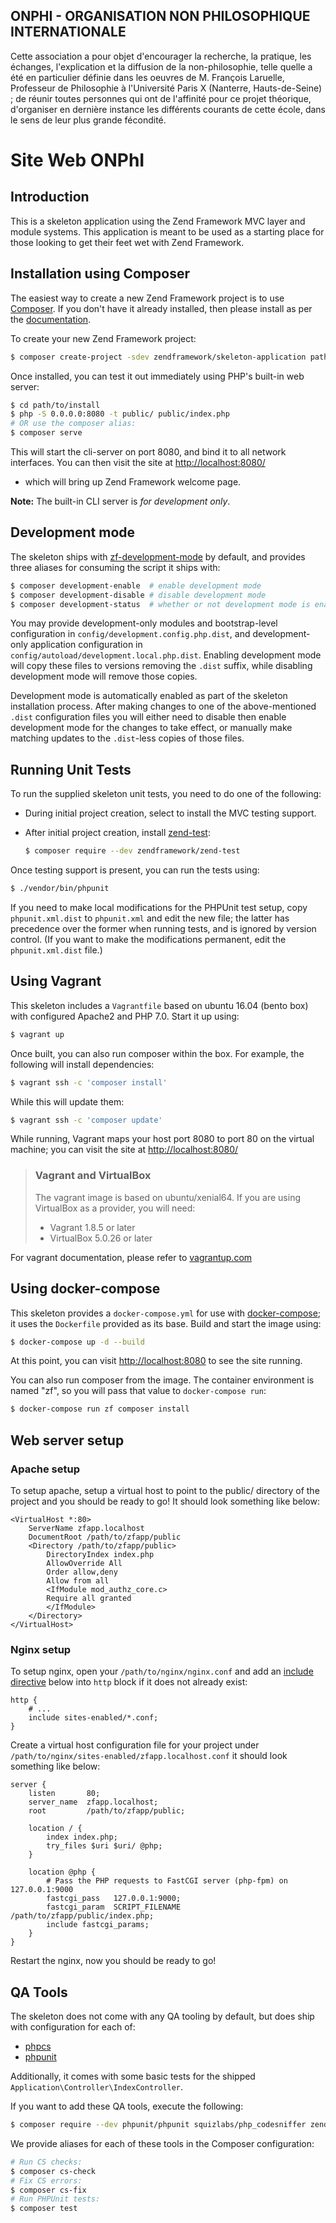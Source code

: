 ## ONPHI - ORGANISATION NON PHILOSOPHIQUE INTERNATIONALE

Cette association a pour objet d'encourager la recherche, la pratique, les échanges, 
l'explication et la diffusion de la non-philosophie, telle quelle a été en particulier définie dans les oeuvres de M. François Laruelle, Professeur de Philosophie à l'Université Paris X (Nanterre, Hauts-de-Seine) ; de réunir toutes personnes qui ont de l'affinité pour ce projet théorique, d'organiser en dernière instance les différents courants de cette école, dans le sens de leur plus grande fécondité.

# Site Web ONPhI

## Introduction

This is a skeleton application using the Zend Framework MVC layer and module systems. This application is meant to be used as a starting place for those looking to get their feet wet with Zend Framework.

## Installation using Composer

The easiest way to create a new Zend Framework project is to use [Composer](https://getcomposer.org/). If you don't have it already installed, then please install as per the [documentation](https://getcomposer.org/doc/00-intro.md).

To create your new Zend Framework project:

```bash
$ composer create-project -sdev zendframework/skeleton-application path/to/install
```

Once installed, you can test it out immediately using PHP's built-in web server:

```bash
$ cd path/to/install
$ php -S 0.0.0.0:8080 -t public/ public/index.php
# OR use the composer alias:
$ composer serve
```

This will start the cli-server on port 8080, and bind it to all network interfaces. You can then visit the site at [http://localhost:8080/](http://localhost:8080/)

* which will bring up Zend Framework welcome page.

**Note:** The built-in CLI server is _for development only_.

## Development mode

The skeleton ships with [zf-development-mode](https://github.com/zfcampus/zf-development-mode) by default, and provides three aliases for consuming the script it ships with:

```bash
$ composer development-enable  # enable development mode
$ composer development-disable # disable development mode
$ composer development-status  # whether or not development mode is enabled
```

You may provide development-only modules and bootstrap-level configuration in `config/development.config.php.dist`, and development-only application configuration in `config/autoload/development.local.php.dist`. Enabling development mode will copy these files to versions removing the `.dist` suffix, while disabling development mode will remove those copies.

Development mode is automatically enabled as part of the skeleton installation process. After making changes to one of the above-mentioned `.dist` configuration files you will either need to disable then enable development mode for the changes to take effect, or manually make matching updates to the `.dist`-less copies of those files.

## Running Unit Tests

To run the supplied skeleton unit tests, you need to do one of the following:

* During initial project creation, select to install the MVC testing support.
* After initial project creation, install [zend-test](https://zendframework.github.io/zend-test/):

  ```bash
  $ composer require --dev zendframework/zend-test
  ```

Once testing support is present, you can run the tests using:

```bash
$ ./vendor/bin/phpunit
```

If you need to make local modifications for the PHPUnit test setup, copy `phpunit.xml.dist` to `phpunit.xml` and edit the new file; the latter has precedence over the former when running tests, and is ignored by version control. \(If you want to make the modifications permanent, edit the `phpunit.xml.dist` file.\)

## Using Vagrant

This skeleton includes a `Vagrantfile` based on ubuntu 16.04 \(bento box\) with configured Apache2 and PHP 7.0. Start it up using:

```bash
$ vagrant up
```

Once built, you can also run composer within the box. For example, the following will install dependencies:

```bash
$ vagrant ssh -c 'composer install'
```

While this will update them:

```bash
$ vagrant ssh -c 'composer update'
```

While running, Vagrant maps your host port 8080 to port 80 on the virtual machine; you can visit the site at [http://localhost:8080/](http://localhost:8080/)

> ### Vagrant and VirtualBox
>
> The vagrant image is based on ubuntu/xenial64. If you are using VirtualBox as a provider, you will need:
>
> * Vagrant 1.8.5 or later
> * VirtualBox 5.0.26 or later

For vagrant documentation, please refer to [vagrantup.com](https://www.vagrantup.com/)

## Using docker-compose

This skeleton provides a `docker-compose.yml` for use with [docker-compose](https://docs.docker.com/compose/); it uses the `Dockerfile` provided as its base. Build and start the image using:

```bash
$ docker-compose up -d --build
```

At this point, you can visit [http://localhost:8080](http://localhost:8080) to see the site running.

You can also run composer from the image. The container environment is named "zf", so you will pass that value to `docker-compose run`:

```bash
$ docker-compose run zf composer install
```

## Web server setup

### Apache setup

To setup apache, setup a virtual host to point to the public/ directory of the project and you should be ready to go! It should look something like below:

```text
<VirtualHost *:80>
    ServerName zfapp.localhost
    DocumentRoot /path/to/zfapp/public
    <Directory /path/to/zfapp/public>
        DirectoryIndex index.php
        AllowOverride All
        Order allow,deny
        Allow from all
        <IfModule mod_authz_core.c>
        Require all granted
        </IfModule>
    </Directory>
</VirtualHost>
```

### Nginx setup

To setup nginx, open your `/path/to/nginx/nginx.conf` and add an [include directive](http://nginx.org/en/docs/ngx_core_module.html#include) below into `http` block if it does not already exist:

```text
http {
    # ...
    include sites-enabled/*.conf;
}
```

Create a virtual host configuration file for your project under `/path/to/nginx/sites-enabled/zfapp.localhost.conf` it should look something like below:

```text
server {
    listen       80;
    server_name  zfapp.localhost;
    root         /path/to/zfapp/public;

    location / {
        index index.php;
        try_files $uri $uri/ @php;
    }

    location @php {
        # Pass the PHP requests to FastCGI server (php-fpm) on 127.0.0.1:9000
        fastcgi_pass   127.0.0.1:9000;
        fastcgi_param  SCRIPT_FILENAME /path/to/zfapp/public/index.php;
        include fastcgi_params;
    }
}
```

Restart the nginx, now you should be ready to go!

## QA Tools

The skeleton does not come with any QA tooling by default, but does ship with configuration for each of:

* [phpcs](https://github.com/squizlabs/php_codesniffer)
* [phpunit](https://phpunit.de)

Additionally, it comes with some basic tests for the shipped `Application\Controller\IndexController`.

If you want to add these QA tools, execute the following:

```bash
$ composer require --dev phpunit/phpunit squizlabs/php_codesniffer zendframework/zend-test
```

We provide aliases for each of these tools in the Composer configuration:

```bash
# Run CS checks:
$ composer cs-check
# Fix CS errors:
$ composer cs-fix
# Run PHPUnit tests:
$ composer test
```
